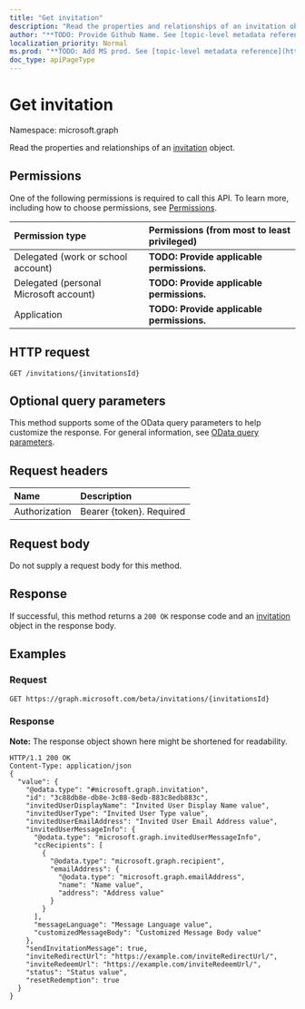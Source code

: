 ```yaml
---
title: "Get invitation"
description: "Read the properties and relationships of an invitation object."
author: "**TODO: Provide Github Name. See [topic-level metadata reference](https://msgo.azurewebsites.net/add/document/guidelines/metadata.html#topic-level-metadata)**"
localization_priority: Normal
ms.prod: "**TODO: Add MS prod. See [topic-level metadata reference](https://msgo.azurewebsites.net/add/document/guidelines/metadata.html#topic-level-metadata)**"
doc_type: apiPageType
---
```


# Get invitation

Namespace: microsoft.graph

Read the properties and relationships of an [invitation](../resources/invitation.md) object.

## Permissions
One of the following permissions is required to call this API. To learn more, including how to choose permissions, see [Permissions](/concepts/permissions-reference.md).

|Permission type|Permissions (from most to least privileged)|
|:---|:---|
|Delegated (work or school account)|**TODO: Provide applicable permissions.**|
|Delegated (personal Microsoft account)|**TODO: Provide applicable permissions.**|
|Application|**TODO: Provide applicable permissions.**|

## HTTP request
<!-- {
  "blockType": "ignored"
}
-->
``` http
GET /invitations/{invitationsId}
```

## Optional query parameters
This method supports some of the OData query parameters to help customize the response. For general information, see [OData query parameters](/graph/query-parameters).

## Request headers
|Name|Description|
|:---|:---|
|Authorization|Bearer {token}. Required|

## Request body
Do not supply a request body for this method.

## Response
If successful, this method returns a `200 OK` response code and an [invitation](../resources/invitation.md) object in the response body.

## Examples

### Request
<!-- {
  "blockType": "request",
  "name": "get_invitation"
}
-->
``` http
GET https://graph.microsoft.com/beta/invitations/{invitationsId}
```

### Response
**Note:** The response object shown here might be shortened for readability.
<!-- {
  "blockType": "response",
  "truncated": true,
  "@odata.type": "microsoft.graph.invitation"
}
-->
``` http
HTTP/1.1 200 OK
Content-Type: application/json
{
  "value": {
    "@odata.type": "#microsoft.graph.invitation",
    "id": "3c88db8e-db8e-3c88-8edb-883c8edb883c",
    "invitedUserDisplayName": "Invited User Display Name value",
    "invitedUserType": "Invited User Type value",
    "invitedUserEmailAddress": "Invited User Email Address value",
    "invitedUserMessageInfo": {
      "@odata.type": "microsoft.graph.invitedUserMessageInfo",
      "ccRecipients": [
        {
          "@odata.type": "microsoft.graph.recipient",
          "emailAddress": {
            "@odata.type": "microsoft.graph.emailAddress",
            "name": "Name value",
            "address": "Address value"
          }
        }
      ],
      "messageLanguage": "Message Language value",
      "customizedMessageBody": "Customized Message Body value"
    },
    "sendInvitationMessage": true,
    "inviteRedirectUrl": "https://example.com/inviteRedirectUrl/",
    "inviteRedeemUrl": "https://example.com/inviteRedeemUrl/",
    "status": "Status value",
    "resetRedemption": true
  }
}
```

